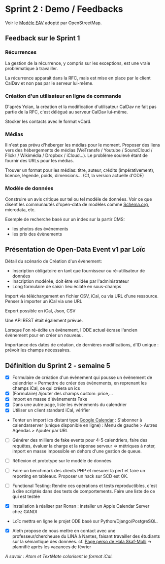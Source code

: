 # Sprint 2 : Demo / Feedbacks

Voir le [Modèle EAV](http://en.wikipedia.org/wiki/Entity%E2%80%93attribute%E2%80%93value_model) adopté par OpenStreetMap.

## Feedback sur le Sprint 1

### Récurrences

La gestion de la récurrence, y compris sur les exceptions, est une vraie problématique à travailler.

La récurrence apparaît dans la RFC, mais est mise en place par le client CalDav et non pas par le serveur lui-même.

### Création d'un utilisateur en ligne de commande

D'après Yolan, la création et la modification d'utilisateur CalDav ne fait pas partie de la RFC, c'est délégué au serveur CalDav lui-même.

Stocker les contacts avec le format vCard.

### Médias

Il n'est pas prévu d'héberger les médias pour le moment. 
Proposer des liens vers des hébergements de médias (WeTransfe / Youtube / SoundCloud / Flickr / Wikimédia / Dropbox / iCloud...). Le problème soulevé étant de fournir des URLs pour les médias.

Trouver un format pour les médias: titre, auteur, crédits (impérativement), licence, légende, poids, dimensions... (Cf, la version actuelle d'ODE)

### Modèle de données

Construire un avis critique sur tel ou tel modèle de données.
Voir ce que disent les communautés d'open-data de modèles comme [Schema.org](http://schema.org/), microdata, etc.

Exemple de recherche basé sur un index sur la partir CMS:
- les photos des évènements
- les prix des évènements

## Présentation de Open-Data Event v1 par Loïc

Détail du scénario de Création d'un évènement:
- Inscription obligatoire en tant que fournisseur ou ré-utilisateur de données
- Inscription modérée, doit être validée par l'administrateur
- Long formulaire de saisir: lieu éclaté en sous-champs

Import via téléchargement en fichier CSV, iCal, ou via URL d'une ressource.
Penser à importer un iCal via une URL

Export possible en iCal, Json, CSV

Une API REST était également prévue.

Lorsque l'on ré-édite un évènement, l'ODE actuel écrase l'ancien évènement pour en créer un nouveau. 

Importance des dates de création, de dernières modifications, d'ID unique : prévoir les champs nécessaires.


## Définition du Sprint 2 - semaine 5

- [x] Formulaire de création d'un évènement qui pousse un évènement de calendrier = Permettre de créer des évènements, en reprenant les champs iCal, ce qui créera un ics
- [x] (Formulaire) Ajouter des champs custom: price,...
- [x] Import en masse d'évènements Fake
- [x] Dans une autre page, liste les évènements du calendrier
- [x] Utiliser un client standard iCal, vérifier
- Tenter un import ics distant type [Google Calendar](https://www.google.com/calendar/render) : S'abonner à calendarserver (unique disponible en ligne)  : Menu de gauche > Autres Agendas > Ajouter par URL
- [ ] Générer des milliers de fake events pour 4-5 calendriers, faire des requêtes, évaluer la charge et la réponse serveur => métriques à noter, import en masse impossible en dehors d'une gestion de queue.
- [ ] Réflexion et prototype sur le modèle de données
- [ ] Faire un benchmark des clients PHP et mesurer la perf et faire un reporting en tableaux. Proposer un hack sur SCD est OK.
- [ ] Functional Testing: Rendre ces opérations et tests reproductibles, c'est à dire scriptés dans des tests de comportements. Faire une liste de ce qui est testée 

- [x] Installation à réaliser par Ronan : installer un Apple Calendar Server chez GANDI
- Loïc mettra en ligne le projet ODE basé sur Python/Django/PostgreSQL.
- [x] Aleth propose de nous mettre en contact avec une professeur/chercheuse du LINA à Nantes, faisant travailler des étudiants sur la sémantique des données. cf. [Page perso de Hala Skaf-Molli](http://pagesperso.lina.univ-nantes.fr/~skaf-h/pmwiki/pmwiki.php) -> plannifié après les vacances de février


*A savoir : Atom et TextMate colorisent le format iCal.*
